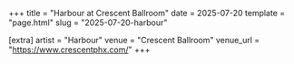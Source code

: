 +++
title = "Harbour at Crescent Ballroom"
date = 2025-07-20
template = "page.html"
slug = "2025-07-20-harbour"

[extra]
artist = "Harbour"
venue = "Crescent Ballroom"
venue_url = "https://www.crescentphx.com/"
+++
